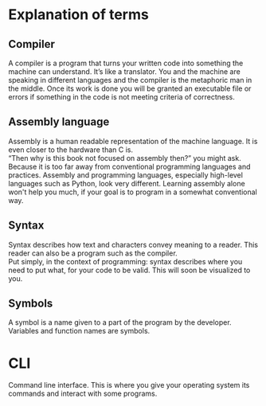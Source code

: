 # Explanation of terms

## Compiler

A compiler is a program that turns your written code into something the machine
can understand. It’s like a translator. You and the machine are speaking in
different languages and the compiler is the metaphoric man in the middle. Once
its work is done you will be granted an executable file or errors if something
in the code is not meeting criteria of correctness.  

## Assembly language

Assembly is a human readable representation of the machine language. It is even
closer to the hardware than C is.  
“Then why is this book not focused on assembly then?” you might ask. Because it
is too far away from conventional programming languages and practices. Assembly
and programming languages, especially high-level languages such as Python, look
very different. Learning assembly alone won't help you much, if your goal is to
program in a somewhat conventional way.  

## Syntax

Syntax describes how text and characters convey meaning to a reader. This reader
can also be a program such as the compiler.  
Put simply, in the context of programming: syntax describes where you need to
put what, for your code to be valid. This will soon be visualized to you.  

## Symbols

A symbol is a name given to a part of the program by the developer.  
Variables and function names are symbols.  

# CLI

Command line interface. This is where you give your operating system its
commands and interact with some programs.  
